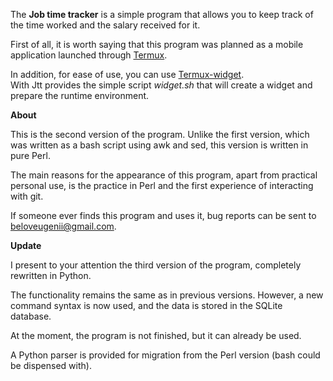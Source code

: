 The **Job time tracker** is a simple program that allows you to keep track of the time worked and the salary received for it.  

First of all, it is worth saying that this program was planned as a mobile application launched through [Termux]( https://github.com/termux ).  

In addition, for ease of use, you can use [Termux-widget](https://github.com/termux/termux-widget).  
With Jtt provides the simple script *widget.sh* that will create a widget and prepare the runtime environment.  

**About**  

This is the second version of the program.  Unlike the first version, which was written as a bash script using awk and sed, this version is written in pure Perl.

The main reasons for the appearance of this program, apart from practical personal use, is the practice in Perl and the first experience of interacting with git.

If someone ever finds this program and uses it, bug reports can be sent to beloveugenii@gmail.com.  

**Update**

I present to your attention the third version of the program, completely rewritten in Python.

The functionality remains the same as in previous versions.
However, a new command syntax is now used, and the data is stored in the SQLite database.

At the moment, the program is not finished, but it can already be used. 

A Python parser is provided for migration from the Perl version (bash could be dispensed with).
